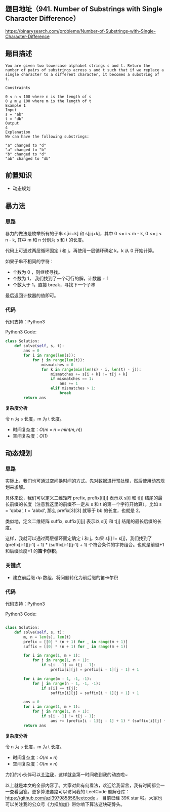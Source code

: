 ## 题目地址（941. Number of Substrings with Single Character Difference）

https://binarysearch.com/problems/Number-of-Substrings-with-Single-Character-Difference

## 题目描述

```
You are given two lowercase alphabet strings s and t. Return the number of pairs of substrings across s and t such that if we replace a single character to a different character, it becomes a substring of t.

Constraints

0 ≤ n ≤ 100 where n is the length of s
0 ≤ m ≤ 100 where m is the length of t
Example 1
Input
s = "ab"
t = "db"
Output
4
Explanation
We can have the following substrings:

"a" changed to "d"
"a" changed to "b"
"b" changed to "d"
"ab" changed to "db"
```

## 前置知识

- 动态规划

## 暴力法

### 思路

暴力的做法是枚举所有的子串 s[i:i+k] 和 s[j:j+k]，其中 0 <= i < m - k, 0 <= j < n - k, 其中 m 和 n 分别为 s 和 t 的长度。

代码上可通过两层循环固定 i 和 j，再使用一层循环确定 k，k 从 0 开始计算。

如果子串不相同的字符：

- 个数为 0 ，则继续寻找。
- 个数为 1， 我们找到了一个可行的解，计数器 + 1
- 个数大于 1，直接 break，寻找下一个子串

最后返回计数器的值即可。

### 代码

代码支持：Python3

Python3 Code:

```py
class Solution:
    def solve(self, s, t):
        ans = 0
        for i in range(len(s)):
            for j in range(len(t)):
                mismatches = 0
                for k in range(min(len(s) - i, len(t) - j)):
                    mismatches += s[i + k] != t[j + k]
                    if mismatches == 1:
                        ans += 1
                    elif mismatches > 1:
                        break
        return ans

```

**复杂度分析**

令 n 为 s 长度，m 为 t 长度。

- 时间复杂度：$O(m \times n \times min(m,n))$
- 空间复杂度：$O(1)$

## 动态规划

### 思路

实际上，我们也可通过空间换时间的方式。先对数据进行预处理，然后使用动态规划来求解。

具体来说，我们可以定义二维矩阵 prefix, prefix[i][j] 表示以 s[i] 和 t[j] 结尾的最长前缀的长度（注意我这里的前缀不一定从 s 和 t 的第一个字符开始算）。比如 s = 'qbba', t = 'abbd', 那么 prefix[3][3] 就等于 bb 的长度，也就是 2。

类似地，定义二维矩阵 suffix, suffix[i][j] 表示以 s[i] 和 t[j] 结尾的最长后缀的长度。

这样，我就可以通过两层循环固定确定 i 和 j。如果 s[i] != s[j]，我们找到了 (prefix[i-1][j-1] + 1) \* (suffix[i-1][j-1] + 1) 个符合条件的字符组合。也就是前缀+1 和后缀长度+1 的**笛卡尔积**。

### 关键点

- 建立前后缀 dp 数组，将问题转化为前后缀的笛卡尔积

### 代码

代码支持：Python3

Python3 Code:

```py

class Solution:
    def solve(self, s, t):
        m, n = len(s), len(t)
        prefix = [[0] * (n + 1) for _ in range(m + 1)]
        suffix = [[0] * (n + 1) for _ in range(m + 1)]

        for i in range(1, m + 1):
            for j in range(1, n + 1):
                if s[i - 1] == t[j - 1]:
                    prefix[i][j] = prefix[i - 1][j - 1] + 1

        for i in range(m - 1, -1, -1):
            for j in range(n - 1, -1, -1):
                if s[i] == t[j]:
                    suffix[i][j] = suffix[i + 1][j + 1] + 1

        ans = 0
        for i in range(1, m + 1):
            for j in range(1, n + 1):
                if s[i - 1] != t[j - 1]:
                    ans += (prefix[i - 1][j - 1] + 1) * (suffix[i][j] + 1)
        return ans

```

**复杂度分析**

令 n 为 s 长度，m 为 t 长度。

- 时间复杂度：$O(m \times n)$
- 空间复杂度：$O(m \times n)$

力扣的小伙伴可以[关注我](https://leetcode-cn.com/u/fe-lucifer/)，这样就会第一时间收到我的动态啦~

以上就是本文的全部内容了。大家对此有何看法，欢迎给我留言，我有时间都会一一查看回答。更多算法套路可以访问我的 LeetCode 题解仓库：https://github.com/azl397985856/leetcode 。 目前已经 39K star 啦。大家也可以关注我的公众号《力扣加加》带你啃下算法这块硬骨头。
